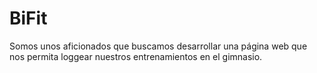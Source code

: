 # BiFit 
Somos unos aficionados que buscamos desarrollar una página web que nos permita loggear nuestros entrenamientos en el gimnasio.
